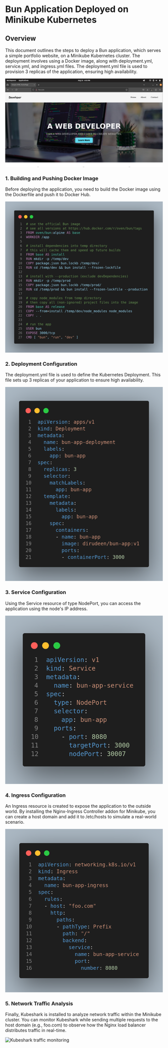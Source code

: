 # Bun Application Deployed on Minikube Kubernetes
## Overview

This document outlines the steps to deploy a Bun application, which serves a simple portfolio website, on a Minikube Kubernetes cluster. The deployment involves using a Docker image, along with deployment.yml, service.yml, and ingress.yml files. The deployment.yml file is used to provision 3 replicas of the application, ensuring high availability.

![Dockerfile code](./assets/webpage.png)


### 1. Building and Pushing Docker Image

Before deploying the application, you need to build the Docker image using the Dockerfile and push it to Docker Hub.
    
![Dockerfile code](./assets/dockerfile.png)

### 2. Deployment Configuration

The deployment.yml file is used to define the Kubernetes Deployment. This file sets up 3 replicas of your application to ensure high availability.

![Deployment resource code](./assets/deployment.png)


### 3. Service Configuration

Using the Service resource of type NodePort, you can access the application using the node's IP address.

![Service resource code](./assets/service.png)

### 4. Ingress Configuration

An Ingress resource is created to expose the application to the outside world. By installing the Nginx-Ingress Controller addon for Minikube, you can create a host domain and add it to /etc/hosts to simulate a real-world scenario.

![Ingress resource code](./assets/ingress.png)

### 5. Network Traffic Analysis

Finally, Kubeshark is installed to analyze network traffic within the Minikube cluster. You can monitor Kubeshark while sending multiple requests to the host domain (e.g., foo.com) to observe how the Nginx load balancer distributes traffic in real-time.

![Kubeshark traffic monitoring](./kubeshark.png)


